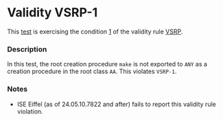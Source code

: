 # Validity VSRP-1

This [test](.) is exercising the condition [1](../Readme.md) of the validity rule [VSRP](../../vsrp/Readme.md).

### Description

In this test, the root creation procedure `make` is not exported to `ANY` as a creation procedure in the root class `AA`. This violates `VSRP-1`.

### Notes

* ISE Eiffel (as of 24.05.10.7822 and after) fails to report this validity rule violation.
